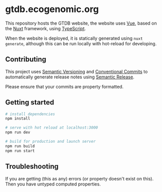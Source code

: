 # gtdb.ecogenomic.org

This repository hosts the GTDB website, the website uses [Vue](https://vuejs.org/guide/quick-start.html), based on
the [Nuxt](https://nuxtjs.org/docs/get-started/installation) framework,
using [TypeScript](https://www.typescriptlang.org/docs/handbook/intro.html).

When the website is deployed, it is statically generated using `nuxt generate`, although this can be run locally with
hot-reload for developing.

## Contributing

This project uses [Semantic Versioning](http://semver.org/) and [Conventional Commits](https://conventionalcommits.org/)
to automatically generate release notes using [Semantic Release](https://semantic-release.gitbook.io/semantic-release/).

Please ensure that your commits are property formatted.

## Getting started

```bash
# install dependencies
npm install

# serve with hot reload at localhost:3000
npm run dev

# build for production and launch server
npm run build
npm run start
```

## Troubleshooting

If you are getting (this as any) errors (or property doesn't exist on this). Then you have untyped computed properties.

